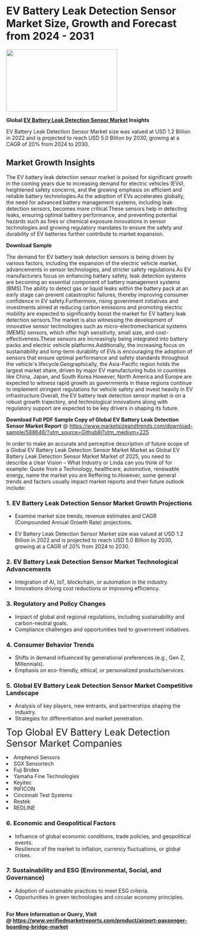 <H1>EV Battery Leak Detection Sensor Market Size, Growth and Forecast from 2024 - 2031</H1><img class="aligncenter size-medium wp-image-584254" src="https://thirdeyenews.in/wp-content/uploads/2024/09/Global-Market-Research-300x168.jpeg" alt="" width="300" height="168" /><p><strong>Global&nbsp;<a href="https://www.marketsizeandtrends.com/download-sample/588646/?utm_source=Github8j?utm_medium=225">EV Battery Leak Detection Sensor Market</a> Insights</strong></p><p>EV Battery Leak Detection Sensor Market size was valued at USD 1.2 Billion in 2022 and is projected to reach USD 5.0 Billion by 2030, growing at a CAGR of 20% from 2024 to 2030.</p><p><h2>Market Growth Insights</h2> <p>The EV battery leak detection sensor market is poised for significant growth in the coming years due to increasing demand for electric vehicles (EVs), heightened safety concerns, and the growing emphasis on efficient and reliable battery technologies.As the adoption of EVs accelerates globally, the need for advanced battery management systems, including leak detection sensors, becomes more critical.These sensors help in detecting leaks, ensuring optimal battery performance, and preventing potential hazards such as fires or chemical exposure.Innovations in sensor technologies and growing regulatory mandates to ensure the safety and durability of EV batteries further contribute to market expansion.</p> <p><strong>Download Sample</strong></p> <p>The demand for EV battery leak detection sensors is being driven by various factors, including the expansion of the electric vehicle market, advancements in sensor technologies, and stricter safety regulations.As EV manufacturers focus on enhancing battery safety, leak detection systems are becoming an essential component of battery management systems (BMS).The ability to detect gas or liquid leaks within the battery pack at an early stage can prevent catastrophic failures, thereby improving consumer confidence in EV safety.Furthermore, rising government initiatives and investments aimed at reducing carbon emissions and promoting electric mobility are expected to significantly boost the market for EV battery leak detection sensors.The market is also witnessing the development of innovative sensor technologies such as micro-electromechanical systems (MEMS) sensors, which offer high sensitivity, small size, and cost-effectiveness.These sensors are increasingly being integrated into battery packs and electric vehicle platforms.Additionally, the increasing focus on sustainability and long-term durability of EVs is encouraging the adoption of sensors that ensure optimal performance and safety standards throughout the vehicle's lifecycle.Geographically, the Asia-Pacific region holds the largest market share, driven by major EV manufacturing hubs in countries like China, Japan, and South Korea.However, North America and Europe are expected to witness rapid growth as governments in these regions continue to implement stringent regulations for vehicle safety and invest heavily in EV infrastructure.Overall, the EV battery leak detection sensor market is on a robust growth trajectory, and technological innovations along with regulatory support are expected to be key drivers in shaping its future.<p><span class=""><strong>Download Full PDF Sample Copy of Global EV Battery Leak Detection Sensor Market Report</strong> @ <a href="https://www.marketsizeandtrends.com/download-sample/588646/?utm_source=Github8j?utm_medium=225" target="_blank">https://www.marketsizeandtrends.com/download-sample/588646/?utm_source=Github8j?utm_medium=225</a></span></p><p>In order to make an accurate and perceptive description of future scope of a Global&nbsp;EV Battery Leak Detection Sensor Market Market as Global&nbsp;EV Battery Leak Detection Sensor Market Market of 2025, you need to describe a clear Vision &ndash; What Industry or Linda can you think of for example: Quote from a Technology, healthcare, automotive, renewable energy, name the market you are Reffering to.However, some general trends and factors usually impact market reports and their future outlook include:</p><h3>1.&nbsp;<strong>EV Battery Leak Detection Sensor Market Growth Projections</strong></h3><ul><li>Examine market size trends, revenue estimates and CAGR (Compounded Annual Growth Rate) projections.</li><li><p>EV Battery Leak Detection Sensor Market size was valued at USD 1.2 Billion in 2022 and is projected to reach USD 5.0 Billion by 2030, growing at a CAGR of 20% from 2024 to 2030.</p></li></ul><h3>2.&nbsp;<strong>EV Battery Leak Detection Sensor Market Technological Advancements</strong></h3><ul><li>Integration of AI, IoT, blockchain, or automation in the industry.</li><li>Innovations driving cost reductions or improving efficiency.</li></ul><h3>3.&nbsp;<strong>Regulatory and Policy Changes</strong></h3><ul><li>Impact of global and regional regulations, including sustainability and carbon-neutral goals.</li><li>Compliance challenges and opportunities tied to government initiatives.</li></ul><h3>4.&nbsp;<strong>Consumer Behavior Trends</strong></h3><ul><li>Shifts in demand influenced by generational preferences (e.g., Gen Z, Millennials).</li><li>Emphasis on eco-friendly, ethical, or personalized products/services.</li></ul><h3>5.&nbsp;<strong>Global EV Battery Leak Detection Sensor Market Competitive Landscape</strong></h3><ul><li>Analysis of key players, new entrants, and partnerships shaping the industry.</li><li>Strategies for differentiation and market penetration.</li></ul><p data-pm-slice="1 1 []"><span style="color: inherit; font-family: inherit; font-size: 25px;">Top Global EV Battery Leak Detection Sensor Market Companies</span></p><div class="" data-test-id=""><p><li>Amphenol Sensors</li><li> SGX Sensortech</li><li> Fuji Bridex</li><li> Yamaha Fine Technologies</li><li> Keyitec</li><li> INFICON</li><li> Cincinnati Test Systems</li><li> Restek</li><li> REDLINE</li></p></div><h3>6.&nbsp;<strong>Economic and Geopolitical Factors</strong></h3><ul><li>Influence of global economic conditions, trade policies, and geopolitical events.</li><li>Resilience of the market to inflation, currency fluctuations, or global crises.</li></ul><h3>7.&nbsp;<strong>Sustainability and ESG (Environmental, Social, and Governance)</strong></h3><ul><li>Adoption of sustainable practices to meet ESG criteria.</li><li>Opportunities in green technologies and circular economy principles.</li></ul><h2><strong style="font-size: 14px;">For More Information or Query, Visit @&nbsp;</strong><a style="background-color: #ffffff; font-size: 14px;" href="https://www.marketsizeandtrends.com/report/ev-battery-leak-detection-sensor-market/" target="_blank">https://www.verifiedmarketreports.com/product/airport-passenger-boarding-bridge-market</a></h2>